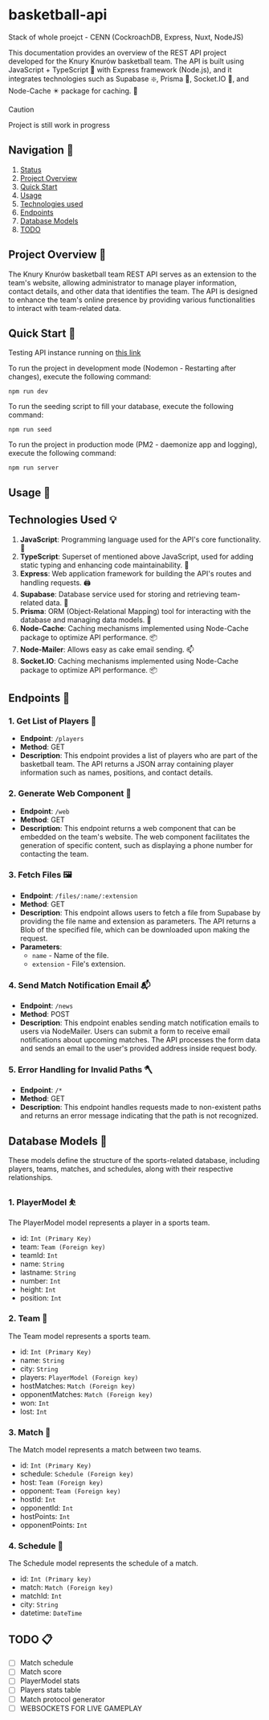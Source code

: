# basketball-api

Stack of whole proejct - CENN (CockroachDB, Express, Nuxt, NodeJS)

This documentation provides an overview of the REST API project developed for the Knury Knurów
basketball team. The API is built using JavaScript + TypeScript :milky_way: with Express framework
(Node.js), and it integrates technologies such as Supabase :sparkle:, Prisma :gem:, Socket.IO
:loudspeaker:, and Node-Cache :eight_pointed_black_star: package for caching. 💫

> [!Caution]
> <span id="status">Project is still work in progress</span>

## Navigation :busstop:

1. [Status](#status)
2. [Project Overview](#overview)
3. [Quick Start](#setup)
4. [Usage](#usage)
5. [Technologies used](#technologies)
6. [Endpoints](#endpoints)
7. [Database Models](#database)
8. [TODO](#todo)

## <span id="overview">Project Overview :memo:</span>

The Knury Knurów basketball team REST API serves as an extension to the team's website, allowing
administrator to manage player information, contact details, and other data that identifies the
team. The API is designed to enhance the team's online presence by providing various functionalities
to interact with team-related data.

## <span id="setup">Quick Start :rocket:</span>

Testing API instance running on [this link](https://api.testing.knuryknurow.pl/)

To run the project in development mode (Nodemon - Restarting after changes), execute the following
command:

```shell
npm run dev
```

To run the seeding script to fill your database, execute the following
command:

```shell
npm run seed
```

To run the project in production mode (PM2 - daemonize app and logging), execute the following
command:

```shell
npm run server
```

## <span id="usage">Usage :tada:</span>



## <span id="technologies">Technologies Used :bulb:</span>

1. **JavaScript**: Programming language used for the API's core functionality. :toolbox:
2. **TypeScript**: Superset of mentioned above JavaScript, used for adding static typing and
   enhancing code maintainability. :link:
3. **Express**: Web application framework for building the API's routes and handling requests.
   :printer:
4. **Supabase**: Database service used for storing and retrieving team-related data. :file_folder:
5. **Prisma**: ORM (Object-Relational Mapping) tool for interacting with the database and managing
   data models. :floppy_disk:
6. **Node-Cache**: Caching mechanisms implemented using Node-Cache package to optimize API
   performance. :package:
7. **Node-Mailer**: Allows easy as cake email sending. :mailbox:
8. **Socket.IO**: Caching mechanisms implemented using Node-Cache package to optimize API
   performance. :package:

## <span id="endpoints">Endpoints :satellite:</span>

### 1. Get List of Players :basketball:

-   **Endpoint**: `/players`
-   **Method**: GET
-   **Description**: This endpoint provides a list of players who are part of the basketball team.
    The API returns a JSON array containing player information such as names, positions, and contact
    details.

### 2. Generate Web Component :jigsaw:

-   **Endpoint**: `/web`
-   **Method**: GET
-   **Description**: This endpoint returns a web component that can be embedded on the team's
    website. The web component facilitates the generation of specific content, such as displaying a
    phone number for contacting the team.

### 3. Fetch Files :framed_picture:

-   **Endpoint**: `/files/:name/:extension`
-   **Method**: GET
-   **Description**: This endpoint allows users to fetch a file from Supabase by providing the file
    name and extension as parameters. The API returns a Blob of the specified file, which can be
    downloaded upon making the request.
-   **Parameters**:
    -   `name` - Name of the file.
    -   `extension` - File's extension.

### 4. Send Match Notification Email :mailbox_with_mail:

-   **Endpoint**: `/news`
-   **Method**: POST
-   **Description**: This endpoint enables sending match notification emails to users via
    NodeMailer. Users can submit a form to receive email notifications about upcoming matches. The
    API processes the form data and sends an email to the user's provided address inside request
    body.

### 5. Error Handling for Invalid Paths :axe:

-   **Endpoint**: `/*`
-   **Method**: GET
-   **Description**: This endpoint handles requests made to non-existent paths and returns an error
    message indicating that the path is not recognized.

## <span id="database">Database Models :abacus:</span>

These models define the structure of the sports-related database, including players, teams, matches,
and schedules, along with their respective relationships.

### 1. PlayerModel :bouncing_ball_person:

The PlayerModel model represents a player in a sports team.

-   id: `Int (Primary Key)`
-   team: `Team (Foreign key)`
-   teamId: `Int`
-   name: `String`
-   lastname: `String`
-   number: `Int`
-   height: `Int`
-   position: `Int`

### 2. Team :department_store:

The Team model represents a sports team.

-   id: `Int (Primary Key)`
-   name: `String`
-   city: `String`
-   players: `PlayerModel (Foreign key)`
-   hostMatches: `Match (Foreign key)`
-   opponentMatches: `Match (Foreign key)`
-   won: `Int`
-   lost: `Int`

### 3. Match :basketball:

The Match model represents a match between two teams.

-   id: `Int (Primary Key)`
-   schedule: `Schedule (Foreign key)`
-   host: `Team (Foreign key)`
-   opponent: `Team (Foreign key)`
-   hostId: `Int`
-   opponentId: `Int`
-   hostPoints: `Int`
-   opponentPoints: `Int`

### 4. Schedule :date:

The Schedule model represents the schedule of a match.

-   id: `Int (Primary key)`
-   match: `Match (Foreign key)`
-   matchId: `Int`
-   city: `String`
-   datetime: `DateTime`

## <span id="todo">TODO :clipboard:</span>

-   [ ] Match schedule
-   [ ] Match score
-   [ ] PlayerModel stats
-   [ ] Players stats table
-   [ ] Match protocol generator
-   [ ] WEBSOCKETS FOR LIVE GAMEPLAY
